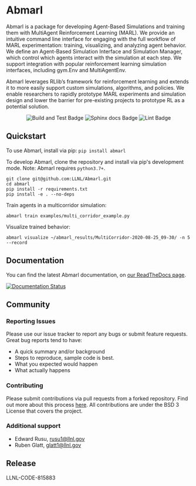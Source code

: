 # Abmarl

Abmarl is a package for developing Agent-Based Simulations and training them with
MultiAgent Reinforcement Learning (MARL). We provide an intuitive command line
interface for engaging with the full workflow of MARL experimentation: training,
visualizing, and analyzing agent behavior. We define an Agent-Based
Simulation Interface and Simulation Manager, which control which agents interact
with the simulation at each step. We support integration with popular reinforcement
learning simulation interfaces, including gym.Env and MultiAgentEnv.

Abmarl leverages RLlib’s framework for reinforcement learning and extends it to
more easily support custom simulations, algorithms, and policies. We enable researchers to rapidly
prototype MARL experiments and simulation design and lower the barrier for pre-existing
projects to prototype RL as a potential solution.

<p align="center">
  <img src="https://github.com/LLNL/Abmarl/actions/workflows/build-and-test.yml/badge.svg" alt="Build and Test Badge" />
  <img src="https://github.com/LLNL/Abmarl/actions/workflows/build-docs.yml/badge.svg" alt="Sphinx docs Badge" />
  <img src="https://github.com/LLNL/Abmarl/actions/workflows/lint.yml/badge.svg" alt="Lint Badge" />
</p>


## Quickstart

To use Abmarl, install via pip: `pip install abmarl`

To develop Abmarl, clone the repository and install via pip's development mode.
Note: Abmarl requires `python3.7+`.

```
git clone git@github.com:LLNL/Abmarl.git
cd abmarl
pip install -r requirements.txt
pip install -e . --no-deps
```

Train agents in a multicorridor simulation:
```
abmarl train examples/multi_corridor_example.py
```

Visualize trained behavior:
```
abmarl visualize ~/abmarl_results/MultiCorridor-2020-08-25_09-30/ -n 5 --record
```

## Documentation

You can find the latest Abmarl documentation, on
[our ReadTheDocs page](https://abmarl.readthedocs.io/en/latest/index.html).

[![Documentation Status](https://readthedocs.org/projects/abmarl/badge/?version=latest)](https://abmarl.readthedocs.io/en/latest/?badge=latest)


## Community

### Reporting Issues

Please use our issue tracker to report any bugs or submit feature requests. Great
bug reports tend to have:
- A quick summary and/or background
- Steps to reproduce, sample code is best.
- What you expected would happen
- What actually happens

### Contributing

Please submit contributions via pull requests from a forked repository. Find out
more about this process [here](https://guides.github.com/introduction/flow/index.html).
All contributions are under the BSD 3 License that covers the project.

### Additional support

* Edward Rusu, rusu1@llnl.gov
* Ruben Glatt, glatt1@llnl.gov

## Release

LLNL-CODE-815883

